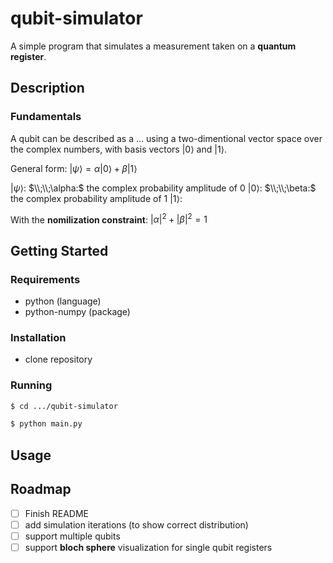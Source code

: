 # qubit-simulator
A simple program that simulates a measurement taken on a **quantum register**.

## Description

### Fundamentals
A qubit can be described as a ... using a two-dimentional vector space over the complex numbers, with basis vectors $\lvert0\rangle$ and $\lvert1\rangle$. 

General form: $\lvert\psi\rangle = \alpha\lvert0\rangle + \beta\lvert1\rangle$

$\lvert\psi\rangle:$
$\\;\\;\alpha:$ the complex probability amplitude of $0$
$\lvert0\rangle:$
$\\;\\;\beta:$ the complex probability amplitude of $1$
$\lvert1\rangle:$

With the **nomilization constraint**: $\lvert\alpha\rvert^{2} + \lvert\beta\rvert^{2} = 1$

## Getting Started

### Requirements
- python (language)
- python-numpy (package)

### Installation
- clone repository

### Running
```sh
$ cd .../qubit-simulator
```
```sh
$ python main.py 
```

## Usage

## Roadmap
- [ ] Finish README
- [ ] add simulation iterations (to show correct distribution)
- [ ] support multiple qubits
- [ ] support **bloch sphere** visualization for single qubit registers
